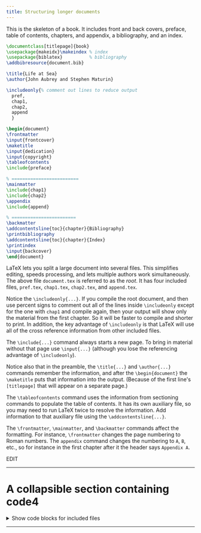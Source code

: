 ```yaml
---
title: Structuring longer documents
---
```


<script>
preincludes = {
 "pre0": {
    "pre1": "pref.tex",
    "pre2": "chap1.tex",
    "pre3": "chap2.tex",
    "pre4": "append.tex",
    "pre5": "frontcover.tex",
    "pre6": "dedication.tex",
    "pre7": "copyright.tex",
    "pre8": "backcover.tex",
   }
}
</script>

This is the skeleton of a book.
It includes front and back covers, preface, table of contents,
chapters, and appendix, a bibliography, and an index.

<!-- pre0 {% raw %} -->
```latex
\documentclass[titlepage]{book}
\usepackage{makeidx}\makeindex % index
\usepackage{biblatex}          % bibliography
\addbibresource{document.bib} 

\title{Life at Sea}
\author{John Aubrey and Stephen Maturin}

\includeonly{% comment out lines to reduce output
  pref,
  chap1,
  chap2,
  append
  }

\begin{document}
\frontmatter
\input{frontcover}
\maketitle
\input{dedication}
\input{copyright}
\tableofcontents
\include{preface}

% =========================
\mainmatter
\include{chap1}
\include{chap2}
\appendix
\include{append}

% ========================
\backmatter
\addcontentsline{toc}{chapter}{Bibliography}
\printbibliography
\addcontentsline{toc}{chapter}{Index}
\printindex
\input{backcover}
\end{document}
```
<!-- {% endraw %} -->

LaTeX lets you split a large document into several files.
This simplifies editing, speeds processing, and lets multiple authors work
simultaneously.
The above file `document.tex` is referred to as the *root*.
It has four included files, `pref.tex`, `chap1.tex`, `chap2.tex`,
and `append.tex`.

Notice the `\includeonly{...}`.
If you compile the root document, and then use percent signs to
comment out all of the lines inside `\includeonly`
except for the one with `chap1` and compile again,
then your output will show only the material from the first chapter.
So it will be faster to compile and shorter to print.
In addition, the key advantage of `\includeonly` is that LaTeX will
use all of the cross reference information from other
included files.

The `\include{...}` command always starts a new page.
To bring in material without that page use `\input{...}`
(although you lose the referencing advantage of `\includeonly`).

Notice also that
in the preamble, the `\title{...}` and `\author{...}` commands remember the
information, and after the `\begin{document}` the `\maketitle`
puts that information into the output.
(Because of the first line's `[titlepage]` that will appear on a
separate page.)

The `\tableofcontents` command uses the information from
sectioning commands to populate the table of contents.
It has its own auxiliary file, so you may need to run
LaTeX twice to resolve the information.
Add information to that auxiliary file using the
`\addcontentsline{...}`.

The `\frontmatter`, `\mainmatter`, and `\backmatter` commands
affect the formatting.
For instance, `\frontmatter` changes the page numbering to
Roman numbers.
The `appendix` command changes the numbering to `A`, `B`, etc.,
so for instance in the first chapter after it the header says `Appendix A`. 


EDIT

----


# A collapsible section containing code4

<details>
  <summary>Show code blocks for included files</summary>
  
  
  #### pref.tex
  
  ```latex
  \chapter*{Preface}
  The preface text.
  ```
  
  
  #### chap1.tex
  
  ```latex
  \chapter{Introduction}
  The first chapter text.
  ```
  
  
  #### chap2.tex
  
  ```latex
  \chapter{Something}
  The second chapter text.
  ```
  
  
  ####  append.tex
  
  ```latex
  \chapter*{Appendix}
  The first appendix text.
  ```
  
  
  #### frontcover.tex
  
  ```latex
  \begin{center}
  The front cover
  \end{center}
  ```
  
  
  #### dedication.tex
  
  ```latex
  \begin{center}
  \large
  For \ldots
  \end{center}
  ```
  
  
  #### copyright.tex
  
  ```latex
  \begin{center}
  Copyright 2020 learnlatex.
  \end{center}
  ```
  
  
  #### backcover.tex
  
  ```latex
  \begin{center}
  The back cover
  \end{center}
  ```
  
</details>


----

